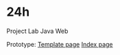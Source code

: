 # 24h
Project Lab Java Web

Prototype:
<a href="https://tuandl.github.io/24h/frontend/html/template.1.0.html">Template page</a>
<a href="https://tuandl.github.io/24h/frontend/html/index.html">Index page</a>